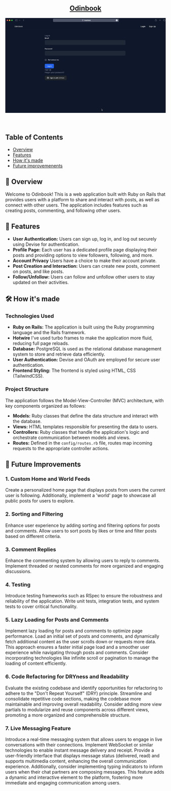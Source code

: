 <h2 align="center"><u>Odinbook</u></h2>

![odinbook preview](app/assets/images/ObV2.gif)

<p align="center">
<br>
</p>


## Table of Contents
+ [Overview](#overview)
+ [Features](#features)
+ [How it's made](#how_its_made)
+ [Future improvemenents](#future_improvements)


## 📖 Overview <a name = "overview"></a>

Welcome to Odinbook! This is a web application built with Ruby on Rails that provides users with a platform to share and interact with posts, as well as connect with other users. The application includes features such as creating posts, commenting, and following other users.


## 🚀 Features <a name = "features"></a>

- **User Authentication:** Users can sign up, log in, and log out securely using Devise for authentication.
- **Profile Page:** Each user has a dedicated profile page displaying their posts and providing options to view followers, following, and more.
- **Account Privacy** Users have a choice to make their account private.
- **Post Creation and Interaction:** Users can create new posts, comment on posts, and like posts.
- **Follow/Unfollow:** Users can follow and unfollow other users to stay updated on their activities.


## 🛠️ How it's made <a name = "how_its_made"></a>

### Technologies Used

- **Ruby on Rails:** The application is built using the Ruby programming language and the Rails framework.
- **Hotwire** I've used turbo frames to make the application more fluid, reducing full page reloads.
- **Database:** PostgreSQL is used as the relational database management system to store and retrieve data efficiently.
- **User Authentication:** Devise and OAuth are employed for secure user authentication.
- **Frontend Styling:** The frontend is styled using HTML, CSS (TailwindCSS).

### Project Structure

The application follows the Model-View-Controller (MVC) architecture, with key components organized as follows:

- **Models:** Ruby classes that define the data structure and interact with the database.
- **Views:** HTML templates responsible for presenting the data to users.
- **Controllers:** Ruby classes that handle the application's logic and orchestrate communication between models and views.
- **Routes:** Defined in the ```config/routes.rb``` file, routes map incoming requests to the appropriate controller actions.


## 🚧 Future Improvements <a name = "future_improvements"></a>

### 1. Custom Home and World Feeds

Create a personalized home page that displays posts from users the current user is following. Additionally, implement a 'world' page to showcase all public posts for users to explore.

### 2. Sorting and Filtering

Enhance user experience by adding sorting and filtering options for posts and comments. Allow users to sort posts by likes or time and filter posts based on different criteria.

### 3. Comment Replies

Enhance the commenting system by allowing users to reply to comments. Implement threaded or nested comments for more organized and engaging discussions.

### 4. Testing

Introduce testing frameworks such as RSpec to ensure the robustness and reliability of the application. Write unit tests, integration tests, and system tests to cover critical functionality.

### 5. Lazy Loading for Posts and Comments

Implement lazy loading for posts and comments to optimize page performance. Load an initial set of posts and comments, and dynamically fetch additional content as the user scrolls down or requests more data. This approach ensures a faster initial page load and a smoother user experience while navigating through posts and comments. Consider incorporating technologies like infinite scroll or pagination to manage the loading of content efficiently.

### 6. Code Refactoring for DRYness and Readability

Evaluate the existing codebase and identify opportunities for refactoring to adhere to the "Don't Repeat Yourself" (DRY) principle. Streamline and consolidate repetitive code sections, making the codebase more maintainable and improving overall readability. Consider adding more view partials to modularize and reuse components across different views, promoting a more organized and comprehensible structure.


### 7. Live Messaging Feature

Introduce a real-time messaging system that allows users to engage in live conversations with their connections. Implement WebSocket or similar technologies to enable instant message delivery and receipt. Provide a user-friendly interface that displays message status (delivered, read) and supports multimedia content, enhancing the overall communication experience. Additionally, consider implementing typing indicators to inform users when their chat partners are composing messages. This feature adds a dynamic and interactive element to the platform, fostering more immediate and engaging communication among users.